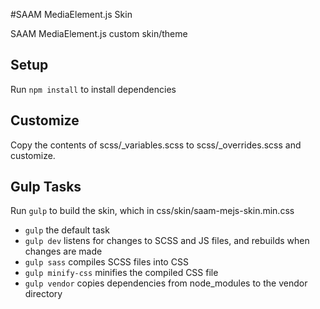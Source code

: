 #SAAM MediaElement.js Skin 

SAAM MediaElement.js custom skin/theme

## Setup

Run `npm install` to install dependencies

## Customize

Copy the contents of scss/_variables.scss to scss/_overrides.scss and customize.


## Gulp Tasks

Run `gulp` to build the skin, which in css/skin/saam-mejs-skin.min.css

- `gulp` the default task
- `gulp dev` listens for changes to SCSS and JS files, and rebuilds when changes are made
- `gulp sass` compiles SCSS files into CSS
- `gulp minify-css` minifies the compiled CSS file
- `gulp vendor` copies dependencies from node_modules to the vendor directory
